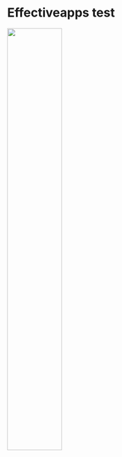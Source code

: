 
# Effectiveapps test

[<img src="https://i.ytimg.com/vi/Nib3BG9ciis/maxresdefault.jpg" width="50%">](https://youtu.be/Nib3BG9ciis)
